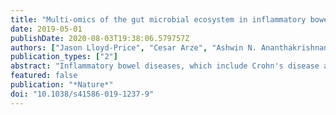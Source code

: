 ```yaml
---
title: "Multi-omics of the gut microbial ecosystem in inflammatory bowel diseases"
date: 2019-05-01
publishDate: 2020-08-03T19:38:06.579757Z
authors: ["Jason Lloyd-Price", "Cesar Arze", "Ashwin N. Ananthakrishnan", "Melanie Schirmer", "Julian Avila-Pacheco", "Tiffany W. Poon", "Elizabeth Andrews", "Nadim J. Ajami", "Kevin S. Bonham", "Colin J. Brislawn", "David Casero", "Holly Courtney", "Antonio Gonzalez", "Thomas G. Graeber", "A. Brantley Hall", "Kathleen Lake", "Carol J. Landers", "Himel Mallick", "Damian R. Plichta", "Mahadev Prasad", "Gholamali Rahnavard", "Jenny Sauk", "Dmitry Shungin", "Yoshiki Vázquez-Baeza", "Richard A. White", "IBDMDB Investigators", "Jonathan Braun", "Lee A. Denson", "Janet K. Jansson", "Rob Knight", "Subra Kugathasan", "Dermot P. B. McGovern", "Joseph F. Petrosino", "Thaddeus S. Stappenbeck", "Harland S. Winter", "Clary B. Clish", "Eric A. Franzosa", "Hera Vlamakis", "Ramnik J. Xavier", "Curtis Huttenhower"]
publication_types: ["2"]
abstract: "Inflammatory bowel diseases, which include Crohn's disease and ulcerative colitis, affect several million individuals worldwide. Crohn's disease and ulcerative colitis are complex diseases that are heterogeneous at the clinical, immunological, molecular, genetic, and microbial levels. Individual contributing factors have been the focus of extensive research. As part of the Integrative Human Microbiome Project (HMP2 or iHMP), we followed 132 subjects for one year each to generate integrated longitudinal molecular profiles of host and microbial activity during disease (up to 24 time points each; in total 2,965 stool, biopsy, and blood specimens). Here we present the results, which provide a comprehensive view of functional dysbiosis in the gut microbiome during inflammatory bowel disease activity. We demonstrate a characteristic increase in facultative anaerobes at the expense of obligate anaerobes, as well as molecular disruptions in microbial transcription (for example, among clostridia), metabolite pools (acylcarnitines, bile acids, and short-chain fatty acids), and levels of antibodies in host serum. Periods of disease activity were also marked by increases in temporal variability, with characteristic taxonomic, functional, and biochemical shifts. Finally, integrative analysis identified microbial, biochemical, and host factors central to this dysregulation. The study's infrastructure resources, results, and data, which are available through the Inflammatory Bowel Disease Multi'omics Database ( http://ibdmdb.org ), provide the most comprehensive description to date of host and microbial activities in inflammatory bowel diseases."
featured: false
publication: "*Nature*"
doi: "10.1038/s41586-019-1237-9"
---
```


